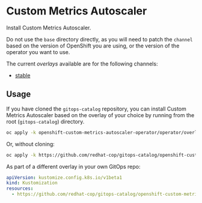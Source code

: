 # Custom Metrics Autoscaler

Install Custom Metrics Autoscaler.

Do not use the `base` directory directly, as you will need to patch the `channel` based on the version of OpenShift you are using, or the version of the operator you want to use.

The current *overlays* available are for the following channels:

* [stable](operator/overlays/stable)

## Usage

If you have cloned the `gitops-catalog` repository, you can install Custom Metrics Autoscaler based on the overlay of your choice by running from the root (`gitops-catalog`) directory.

```sh
oc apply -k openshift-custom-metrics-autoscaler-operator/operator/overlays/<channel>
```

Or, without cloning:

```sh
oc apply -k https://github.com/redhat-cop/gitops-catalog/openshift-custom-metrics-autoscaler-operator/operator/overlays/<channel>
```

As part of a different overlay in your own GitOps repo:

```yaml
apiVersion: kustomize.config.k8s.io/v1beta1
kind: Kustomization
resources:
  - https://github.com/redhat-cop/gitops-catalog/openshift-custom-metrics-autoscaler-operator/operator/overlays/<channel>?ref=main
```
